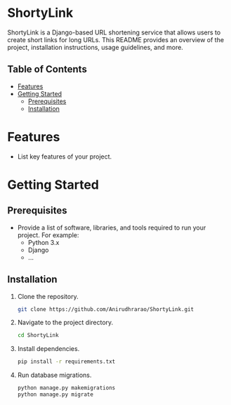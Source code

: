 # ShortyLink

ShortyLink is a Django-based URL shortening service that allows users to create short links for long URLs. This README provides an overview of the project, installation instructions, usage guidelines, and more.

## Table of Contents
- [Features](#features)
- [Getting Started](#getting-started)
  - [Prerequisites](#prerequisites)
  - [Installation](#installation)


# Features
- List key features of your project.

# Getting Started

## Prerequisites
- Provide a list of software, libraries, and tools required to run your project. For example:
  - Python 3.x
  - Django
  - ...

## Installation
1. Clone the repository.
   ```bash
   git clone https://github.com/Anirudhrarao/ShortyLink.git
2. Navigate to the project directory.
    ```bash
    cd ShortyLink
3. Install dependencies.
    ```bash
    pip install -r requirements.txt
4. Run database migrations.
    ```bash
    python manage.py makemigrations
    python manage.py migrate


